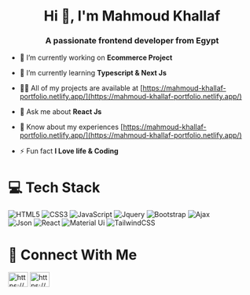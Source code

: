 <h1 align="center">Hi 👋, I'm Mahmoud Khallaf</h1>
<h3 align="center">A passionate frontend developer from Egypt</h3>

- 🔭 I’m currently working on **Ecommerce Project**

- 🌱 I’m currently learning **Typescript & Next Js**

- 👨‍💻 All of my projects are available at [https://mahmoud-khallaf-portfolio.netlify.app/](https://mahmoud-khallaf-portfolio.netlify.app/)

- 💬 Ask me about **React Js**

- 📄 Know about my experiences [https://mahmoud-khallaf-portfolio.netlify.app/](https://mahmoud-khallaf-portfolio.netlify.app/)

- ⚡ Fun fact **I Love life & Coding**


# 💻 Tech Stack
<!-- Badges from https://github.com/Ileriayo/markdown-badges -->
![HTML5](https://img.shields.io/badge/html5-%23E34F26.svg?style=for-the-badge&logo=html5&logoColor=white)
![CSS3](https://img.shields.io/badge/css3-%231572B6.svg?style=for-the-badge&logo=css3&logoColor=white)
![JavaScript](https://img.shields.io/badge/javascript-%23323330.svg?style=for-the-badge&logo=javascript&logoColor=%23F7DF1E)
![Jquery](https://img.shields.io/badge/jquery-3670A0?style=for-the-badge&logo=python&logoColor=ffdd54)
![Bootstrap](https://img.shields.io/badge/bootstrap-%23ED8B00.svg?style=for-the-badge&logo=openjdk&logoColor=white)
![Ajax](https://img.shields.io/badge/ajax-%2300599C.svg?style=for-the-badge&logo=c&logoColor=white)<br/>
![Json](https://img.shields.io/badge/json-%23007ACC.svg?style=for-the-badge&logo=typescript&logoColor=white)
![React](https://img.shields.io/badge/react-%2320232a.svg?style=for-the-badge&logo=react&logoColor=%2361DAFB)
![Material Ui](https://img.shields.io/badge/materialui-E10098?style=for-the-badge&logo=graphql&logoColor=white)
![TailwindCSS](https://img.shields.io/badge/tailwindcss-%2338B2AC.svg?style=for-the-badge&logo=tailwind-css&logoColor=white)


# 📱 Connect With Me
<p align="left">
<a href="https://www.linkedin.com/in/mahmoud-khallaf-084b911b9/" target="blank"><img align="center" src="https://raw.githubusercontent.com/rahuldkjain/github-profile-readme-generator/master/src/images/icons/Social/linked-in-alt.svg" alt="https://www.linkedin.com/in/mahmoud-khallaf-084b911b9/" height="30" width="40" /></a>
<a href="https://www.facebook.com/mahmoud.khallaf.5688" target="blank"><img align="center" src="https://raw.githubusercontent.com/rahuldkjain/github-profile-readme-generator/master/src/images/icons/Social/facebook.svg" alt="https://www.facebook.com/mahmoud.khallaf.5688" height="30" width="40" /></a>
</p>

